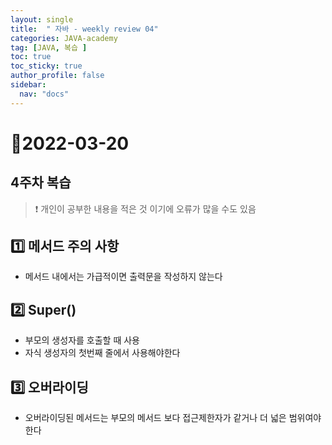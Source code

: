 ```yaml
---
layout: single
title:  " 자바 - weekly review 04"
categories: JAVA-academy
tag: [JAVA, 복습 ]
toc: true
toc_sticky: true
author_profile: false
sidebar:
  nav: "docs"
---
```


# 📆2022-03-20

## 4주차 복습

<!--Quote-->

> ❗ 개인이 공부한 내용을 적은 것 이기에 오류가 많을 수도 있음



## 1️⃣ 메서드 주의 사항

- 메서드 내에서는 가급적이면 출력문을 작성하지 않는다

## 2️⃣ Super()

- 부모의 생성자를 호출할 때 사용
- 자식 생성자의 첫번째 줄에서 사용해야한다

## 3️⃣ 오버라이딩

- 오버라이딩된 메서드는 부모의 메서드 보다 접근제한자가 같거나 더 넓은 범위여야 한다
